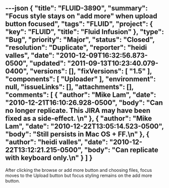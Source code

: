---json
{
  "title": "FLUID-3890",
  "summary": "Focus style stays on \"add more\" when upload button focused",
  "tags": "FLUID",
  "project": {
    "key": "FLUID",
    "title": "Fluid Infusion"
  },
  "type": "Bug",
  "priority": "Major",
  "status": "Closed",
  "resolution": "Duplicate",
  "reporter": "heidi valles",
  "date": "2010-12-09T16:32:56.873-0500",
  "updated": "2011-09-13T10:23:40.079-0400",
  "versions": [],
  "fixVersions": [
    "1.5"
  ],
  "components": [
    "Uploader"
  ],
  "environment": null,
  "issueLinks": [],
  "attachments": [],
  "comments": [
    {
      "author": "Mike Lam",
      "date": "2010-12-21T16:10:26.928-0500",
      "body": "Can no longer replicate.  This JIRA may have been fixed as a side-effect. &#x20;\n"
    },
    {
      "author": "Mike Lam",
      "date": "2010-12-22T13:05:14.523-0500",
      "body": "Still persists in Mac OS + FF.\n"
    },
    {
      "author": "heidi valles",
      "date": "2010-12-22T13:12:21.215-0500",
      "body": "Can replicate with keyboard only.\n"
    }
  ]
}
---
After clicking the browse or add more button and choosing files, focus moves to the Upload button but focus styling remains on the add more button.

        